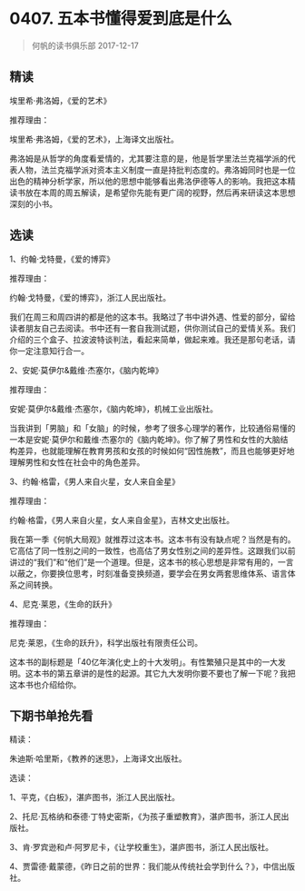 # 0407. 五本书懂得爱到底是什么
> 何帆的读书俱乐部
2017-12-17

## 精读

埃里希·弗洛姆，《爱的艺术》

推荐理由：

埃里希·弗洛姆，《爱的艺术》，上海译文出版社。

弗洛姆是从哲学的角度看爱情的，尤其要注意的是，他是哲学里法兰克福学派的代表人物，法兰克福学派对资本主义制度一直是持批判态度的。弗洛姆同时也是一位出色的精神分析学家，所以他的思想中能够看出弗洛伊德等人的影响。我把这本精读书放在本周的周五解读，是希望你先能有更广阔的视野，然后再来研读这本思想深刻的小书。

## 选读

1、约翰·戈特曼，《爱的博弈》

推荐理由：

约翰·戈特曼，《爱的博弈》，浙江人民出版社。

我们在周三和周四讲的都是他的这本书。我略过了书中讲外遇、性爱的部分，留给读者朋友自己去阅读。书中还有一套自我测试题，供你测试自己的爱情关系。我们介绍的三个盒子、拉波波特谈判法，看起来简单，做起来难。我还是那句老话，请你一定注意知行合一。

2、安妮·莫伊尔&戴维·杰塞尔，《脑内乾坤》

推荐理由：

安妮·莫伊尔&戴维·杰塞尔，《脑内乾坤》，机械工业出版社。

当我讲到「男脑」和「女脑」的时候，参考了很多心理学的著作，比较通俗易懂的一本是安妮·莫伊尔和戴维·杰塞尔的《脑内乾坤》。你了解了男性和女性的大脑结构差异，也就能理解在教育男孩和女孩的时候如何“因性施教”，而且也能够更好地理解男性和女性在社会中的角色差异。

3、约翰·格雷，《男人来自火星，女人来自金星》

推荐理由：

约翰·格雷，《男人来自火星，女人来自金星》，吉林文史出版社。

我在第一季《何帆大局观》就推荐过这本书。这本书有没有缺点呢？当然是有的。它高估了同一性别之间的一致性，也高估了男女性别之间的差异性。这跟我们以前讲过的“我们”和“他们”是一个道理。但是，这本书的核心思想是非常有用的，一言以蔽之，你要换位思考，时刻准备变换频道，要学会在男女两套思维体系、语言体系之间转换。

4、尼克·莱恩，《生命的跃升》

推荐理由：

尼克·莱恩，《生命的跃升》，科学出版社有限责任公司。

这本书的副标题是「40亿年演化史上的十大发明」。有性繁殖只是其中的一大发明。这本书的第五章讲的是性的起源。其它九大发明你要不要也了解一下呢？我把这本书也介绍给你。

## 下期书单抢先看

精读：

朱迪斯·哈里斯，《教养的迷思》，上海译文出版社。

选读：

1、平克，《白板》，湛庐图书，浙江人民出版社。

2、托尼·瓦格纳和泰德·丁特史密斯，《为孩子重塑教育》，湛庐图书，浙江人民出版社。

3、肯·罗宾逊和卢·阿罗尼卡，《让学校重生》，湛庐图书，浙江人民出版社。

4、贾雷德·戴蒙德，《昨日之前的世界：我们能从传统社会学到什么？》，中信出版社。


